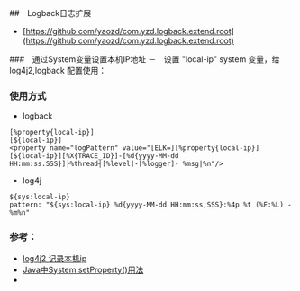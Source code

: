 ##　Logback日志扩展
- [https://github.com/yaozd/com.yzd.logback.extend.root](https://github.com/yaozd/com.yzd.logback.extend.root)

###　通过System变量设置本机IP地址
－　设置 "local-ip" system 变量，给log4j2,logback 配置使用：

### 使用方式
- logback
```
[%property{local-ip}]
[${local-ip}]
<property name="logPattern" value="[ELK=][%property{local-ip}][${local-ip}][%X{TRACE_ID}]-[%d{yyyy-MM-dd HH:mm:ss.SSS}]├%thread┤[%level]-[%logger]- %msg|%n"/>
```
- log4j
```
${sys:local-ip}
pattern: "${sys:local-ip} %d{yyyy-MM-dd HH:mm:ss,SSS}:%4p %t (%F:%L) - %m%n"
```

### 参考：
- [log4j2 记录本机ip](https://blog.csdn.net/ClementAD/article/details/85112215)
- [Java中System.setProperty()用法](https://blog.csdn.net/qq_39781497/article/details/78425668)
- []()